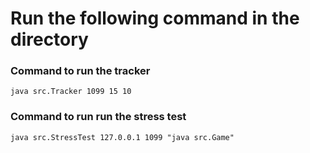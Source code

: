# Run the following command in the directory

### Command to run the tracker
`java src.Tracker 1099 15 10`

### Command to run run the stress test
`java src.StressTest 127.0.0.1 1099 "java src.Game"`
